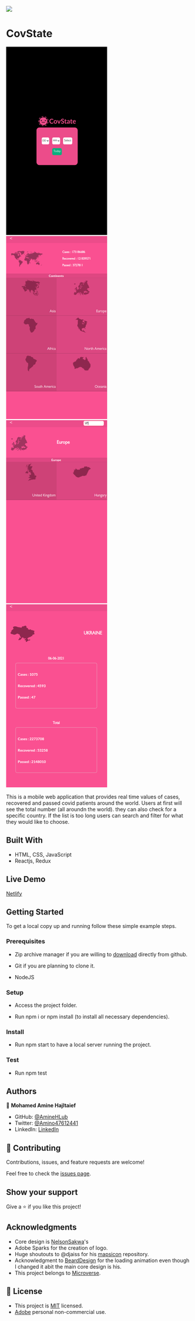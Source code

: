 ![](https://img.shields.io/badge/Microverse-blueviolet)

# CovState

![screenshot](./app_screenshot.png)
![screenshot](./app_screenshot2.png)
![screenshot](./app_screenshot3.png)
![screenshot](./app_screenshot4.png)

This is a mobile web application that provides real time values of cases, recovered and passed covid patients around the world. Users at first will see the total number (all aroundn the world). they can also check for a specific country. If the list is too long users can search and filter for what they would like to choose.

## Built With

- HTML, CSS, JavaScript
- Reactjs, Redux

## Live Demo

[Netlify](https://covstate.netlify.app/)

## Getting Started

To get a local copy up and running follow these simple example steps.

### Prerequisites

- Zip archive manager if you are willing to [download](https://github.com/AmineHLub/react-capstone-app/archive/refs/heads/dev.zip) directly from github.

- Git if you are planning to clone it.

- NodeJS

### Setup

- Access the project folder.

- Run npm i or npm install (to install all necessary dependencies).


### Install

- Run npm start to have a local server running the project.

### Test

- Run npm test

## Authors

👤 **Mohamed Amine Hajltaief**

- GitHub: [@AmineHLub](https://github.com/AmineHLub)
- Twitter: [@Amino47612441](https://twitter.com/Amino47612441)
- LinkedIn: [LinkedIn](https://www.linkedin.com/in/mohamed-amine-hajltaief-b18863163/)

## 🤝 Contributing

Contributions, issues, and feature requests are welcome!

Feel free to check the [issues page](https://github.com/AmineHLub/space-travelers-hub/issues/).

## Show your support

Give a ⭐️ if you like this project!

## Acknowledgments

- Core design is [NelsonSakwa](https://www.behance.net/gallery/31579789/Ballhead-App-(Free-PSDs))'s
- Adobe Sparks for the creation of logo.
- Huge shoutouts to @djaiss for his [mapsicon](https://github.com/djaiss/mapsicon) repository.
- Acknowledgment to [BeardDesign](https://dribbble.com/BeardDesign) for the loading animation
even though I changed it abit the main core design is his.
- This project belongs to [Microverse](https://microverse.org/).

## 📝 License

- This project is [MIT](./Licenses/MIT.md) licensed.
- [Adobe](./Licenses/ADOBE.md) personal non-commercial use.
